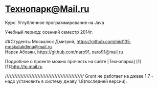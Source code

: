 Технопарк@Mail.ru
============
Курс: Углубленное программирование на Java

Учебный период: осенний семестр 2014г.

##Студенты
Москалюк Дмитрий, https://github.com/mid135,  moskalukdima@mail.ru <br>
Нарек Абовян, https://github.com/naro91,  naro91@mail.ru

Подробное о проекте можно прочесть на сайте [Технопарка] [1]
[1]:http://tp.mail.ru


///////////////////////////////////////////////////
Grunt не работает на джаве 1.7 - надо установить в систему джаву 1.8(последней версии).
